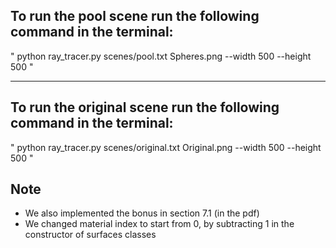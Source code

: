 ## To run the pool scene run the following command in the terminal:

"   python ray_tracer.py scenes/pool.txt  Spheres.png --width 500 --height 500  "

---------------------------------
## To run the original scene run the following command in the terminal:

"   python ray_tracer.py scenes/original.txt  Original.png --width 500 --height 500  "

## Note
* We also implemented the bonus in section 7.1 (in the pdf)
* We changed material index to start from 0, by subtracting 1 in the constructor of surfaces classes 